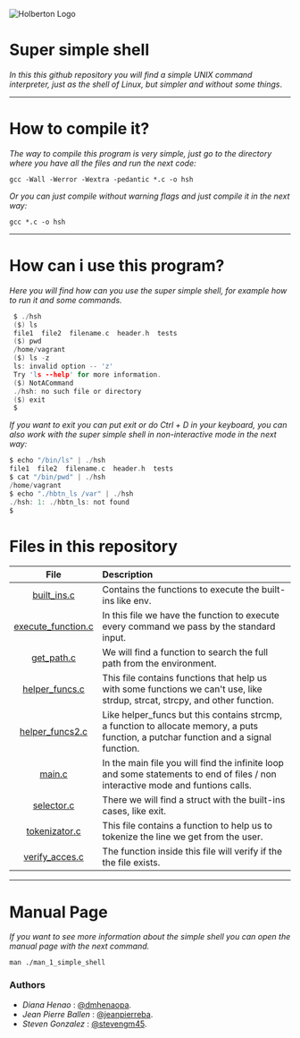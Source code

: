 ![Holberton Logo](https://www.holbertonschool.com/holberton-logo.png)

# Super simple shell

_In this this github repository you will find a simple UNIX command interpreter, just as the shell of Linux, but simpler and without some things_.

---

# How to compile it?

_The way to compile this program is very simple, just go to the directory where you have all the files and run the next code:_

```
gcc -Wall -Werror -Wextra -pedantic *.c -o hsh
```
_Or you can just compile without warning flags and just compile it in the next way:_

```
gcc *.c -o hsh
```

---

# How can i use this program?

_Here you will find how can you use the super simple shell, for example how to run it and some commands._

```c
 $ ./hsh
 ($) ls
 file1  file2  filename.c  header.h  tests
 ($) pwd
 /home/vagrant
 ($) ls -z
 ls: invalid option -- 'z'
 Try 'ls --help' for more information.
 ($) NotACommand
 ./hsh: no such file or directory
 ($) exit
 $
```

_If you want to exit you can put exit or do Ctrl + D in your keyboard, you can also work with the super simple shell in non-interactive mode in the next way:_

```c
$ echo "/bin/ls" | ./hsh
file1  file2  filename.c  header.h  tests
$ cat "/bin/pwd" | ./hsh
/home/vagrant
$ echo "./hbtn_ls /var" | ./hsh
./hsh: 1: ./hbtn_ls: not found
$
```

# Files in this repository

File|Description
:---:|:---|
[built_ins.c](./built_ins.c)| Contains the functions to execute the built-ins like env.
[execute_function.c](./execute_function.c)| In this file we have the function to execute every command we pass by the standard input.
[get_path.c](./get_path.c)| We will find a function to search the full path from the environment.
[helper_funcs.c](./helper_funcs.c)| This file contains functions that help us with some functions we can't use, like strdup, strcat, strcpy, and other function.
[helper_funcs2.c](./helper_funcs2.c)| Like helper_funcs but this contains strcmp, a function to allocate memory, a puts function, a putchar function and a signal function.
[main.c](./main.c)| In the main file you will find the infinite loop and some statements to end of files / non interactive mode and funtions calls.
[selector.c](./selector.c)| There we will find a struct with the built-ins cases, like exit.
[tokenizator.c](./tokenizator.c)| This file contains a function to help us to tokenize the line we get from the user.
[verify_acces.c](./verify_acces.c)| The function inside this file will verify if the the file exists.

---

# Manual Page

_If you want to see more information about the simple shell you can open the manual page with the next command._

```
man ./man_1_simple_shell
```

### Authors

- *Diana Henao* : [@dmhenaopa](https://github.com/dmhenaopa).
- *Jean Pierre Ballen* : [@jeanpierreba](https://github.com/jeanpierreba).
- *Steven Gonzalez* : [@stevengm45](https://github.com/stevengm45).

